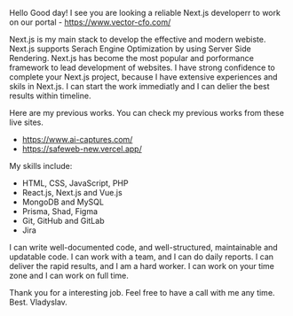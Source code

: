 Hello
Good day! I see you are looking a reliable Next.js developerr to work on our portal - https://www.vector-cfo.com/

Next.js is my main stack to develop the effective and modern webiste. Next.js supports Serach Engine Optimization by using Server Side Rendering. Next.js has become the most popular and porformance framework to lead development of websites. I have strong confidence to complete your Next.js project, because I have extensive experiences and skils in Next.js. I can start the work immediatly and I can delier the best results within timeline. 

Here are my previous works. You can check my previous works from these live sites.
- https://www.ai-captures.com/
- https://safeweb-new.vercel.app/

My skills include:
- HTML, CSS, JavaScript, PHP
- React.js, Next.js and Vue.js
- MongoDB and MySQL
- Prisma, Shad, Figma
- Git, GitHub and GitLab
- Jira

I can write well-documented code, and well-structured, maintainable and updatable code. I can work with a team, and I can do daily reports. I can deliver the rapid results, and I am a hard worker. I can work on your time zone and I can work on full time.

Thank you for a interesting job.
Feel free to have a call with me any time.
Best.
Vladyslav.

